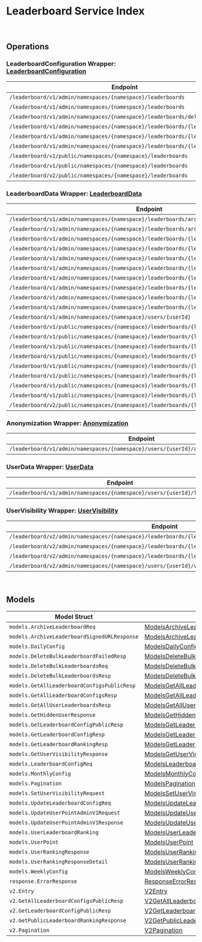# Leaderboard Service Index

&nbsp;

## Operations

### LeaderboardConfiguration Wrapper:  [LeaderboardConfiguration](../../services-api/pkg/service/leaderboard/leaderboardConfiguration.go)
| Endpoint | Method | ID | Class | Wrapper | Example |
|---|---|---|---|---|---|
| `/leaderboard/v1/admin/namespaces/{namespace}/leaderboards` | GET | GetLeaderboardConfigurationsAdminV1Short | [GetLeaderboardConfigurationsAdminV1Short](../../leaderboard-sdk/pkg/leaderboardclient/leaderboard_configuration/leaderboard_configuration_client.go) | [GetLeaderboardConfigurationsAdminV1Short](../../services-api/pkg/service/leaderboard/leaderboardConfiguration.go) | [GetLeaderboardConfigurationsAdminV1Short](../../samples/cli/cmd/leaderboard/leaderboardConfiguration/getLeaderboardConfigurationsAdminV1.go) |
| `/leaderboard/v1/admin/namespaces/{namespace}/leaderboards` | POST | CreateLeaderboardConfigurationAdminV1Short | [CreateLeaderboardConfigurationAdminV1Short](../../leaderboard-sdk/pkg/leaderboardclient/leaderboard_configuration/leaderboard_configuration_client.go) | [CreateLeaderboardConfigurationAdminV1Short](../../services-api/pkg/service/leaderboard/leaderboardConfiguration.go) | [CreateLeaderboardConfigurationAdminV1Short](../../samples/cli/cmd/leaderboard/leaderboardConfiguration/createLeaderboardConfigurationAdminV1.go) |
| `/leaderboard/v1/admin/namespaces/{namespace}/leaderboards/delete` | POST | DeleteBulkLeaderboardConfigurationAdminV1Short | [DeleteBulkLeaderboardConfigurationAdminV1Short](../../leaderboard-sdk/pkg/leaderboardclient/leaderboard_configuration/leaderboard_configuration_client.go) | [DeleteBulkLeaderboardConfigurationAdminV1Short](../../services-api/pkg/service/leaderboard/leaderboardConfiguration.go) | [DeleteBulkLeaderboardConfigurationAdminV1Short](../../samples/cli/cmd/leaderboard/leaderboardConfiguration/deleteBulkLeaderboardConfigurationAdminV1.go) |
| `/leaderboard/v1/admin/namespaces/{namespace}/leaderboards/{leaderboardCode}` | GET | GetLeaderboardConfigurationAdminV1Short | [GetLeaderboardConfigurationAdminV1Short](../../leaderboard-sdk/pkg/leaderboardclient/leaderboard_configuration/leaderboard_configuration_client.go) | [GetLeaderboardConfigurationAdminV1Short](../../services-api/pkg/service/leaderboard/leaderboardConfiguration.go) | [GetLeaderboardConfigurationAdminV1Short](../../samples/cli/cmd/leaderboard/leaderboardConfiguration/getLeaderboardConfigurationAdminV1.go) |
| `/leaderboard/v1/admin/namespaces/{namespace}/leaderboards/{leaderboardCode}` | PUT | UpdateLeaderboardConfigurationAdminV1Short | [UpdateLeaderboardConfigurationAdminV1Short](../../leaderboard-sdk/pkg/leaderboardclient/leaderboard_configuration/leaderboard_configuration_client.go) | [UpdateLeaderboardConfigurationAdminV1Short](../../services-api/pkg/service/leaderboard/leaderboardConfiguration.go) | [UpdateLeaderboardConfigurationAdminV1Short](../../samples/cli/cmd/leaderboard/leaderboardConfiguration/updateLeaderboardConfigurationAdminV1.go) |
| `/leaderboard/v1/admin/namespaces/{namespace}/leaderboards/{leaderboardCode}` | DELETE | DeleteLeaderboardConfigurationAdminV1Short | [DeleteLeaderboardConfigurationAdminV1Short](../../leaderboard-sdk/pkg/leaderboardclient/leaderboard_configuration/leaderboard_configuration_client.go) | [DeleteLeaderboardConfigurationAdminV1Short](../../services-api/pkg/service/leaderboard/leaderboardConfiguration.go) | [DeleteLeaderboardConfigurationAdminV1Short](../../samples/cli/cmd/leaderboard/leaderboardConfiguration/deleteLeaderboardConfigurationAdminV1.go) |
| `/leaderboard/v1/public/namespaces/{namespace}/leaderboards` | GET | GetLeaderboardConfigurationsPublicV1Short | [GetLeaderboardConfigurationsPublicV1Short](../../leaderboard-sdk/pkg/leaderboardclient/leaderboard_configuration/leaderboard_configuration_client.go) | [GetLeaderboardConfigurationsPublicV1Short](../../services-api/pkg/service/leaderboard/leaderboardConfiguration.go) | [GetLeaderboardConfigurationsPublicV1Short](../../samples/cli/cmd/leaderboard/leaderboardConfiguration/getLeaderboardConfigurationsPublicV1.go) |
| `/leaderboard/v1/public/namespaces/{namespace}/leaderboards` | POST | CreateLeaderboardConfigurationPublicV1Short | [CreateLeaderboardConfigurationPublicV1Short](../../leaderboard-sdk/pkg/leaderboardclient/leaderboard_configuration/leaderboard_configuration_client.go) | [CreateLeaderboardConfigurationPublicV1Short](../../services-api/pkg/service/leaderboard/leaderboardConfiguration.go) | [CreateLeaderboardConfigurationPublicV1Short](../../samples/cli/cmd/leaderboard/leaderboardConfiguration/createLeaderboardConfigurationPublicV1.go) |
| `/leaderboard/v2/public/namespaces/{namespace}/leaderboards` | GET | GetLeaderboardConfigurationsPublicV2Short | [GetLeaderboardConfigurationsPublicV2Short](../../leaderboard-sdk/pkg/leaderboardclient/leaderboard_configuration/leaderboard_configuration_client.go) | [GetLeaderboardConfigurationsPublicV2Short](../../services-api/pkg/service/leaderboard/leaderboardConfiguration.go) | [GetLeaderboardConfigurationsPublicV2Short](../../samples/cli/cmd/leaderboard/leaderboardConfiguration/getLeaderboardConfigurationsPublicV2.go) |

### LeaderboardData Wrapper:  [LeaderboardData](../../services-api/pkg/service/leaderboard/leaderboardData.go)
| Endpoint | Method | ID | Class | Wrapper | Example |
|---|---|---|---|---|---|
| `/leaderboard/v1/admin/namespaces/{namespace}/leaderboards/archived` | GET | AdminGetArchivedLeaderboardRankingDataV1HandlerShort | [AdminGetArchivedLeaderboardRankingDataV1HandlerShort](../../leaderboard-sdk/pkg/leaderboardclient/leaderboard_data/leaderboard_data_client.go) | [AdminGetArchivedLeaderboardRankingDataV1HandlerShort](../../services-api/pkg/service/leaderboard/leaderboardData.go) | [AdminGetArchivedLeaderboardRankingDataV1HandlerShort](../../samples/cli/cmd/leaderboard/leaderboardData/adminGetArchivedLeaderboardRankingDataV1Handler.go) |
| `/leaderboard/v1/admin/namespaces/{namespace}/leaderboards/archived` | POST | CreateArchivedLeaderboardRankingDataV1HandlerShort | [CreateArchivedLeaderboardRankingDataV1HandlerShort](../../leaderboard-sdk/pkg/leaderboardclient/leaderboard_data/leaderboard_data_client.go) | [CreateArchivedLeaderboardRankingDataV1HandlerShort](../../services-api/pkg/service/leaderboard/leaderboardData.go) | [CreateArchivedLeaderboardRankingDataV1HandlerShort](../../samples/cli/cmd/leaderboard/leaderboardData/createArchivedLeaderboardRankingDataV1Handler.go) |
| `/leaderboard/v1/admin/namespaces/{namespace}/leaderboards/{leaderboardCode}/alltime` | GET | GetAllTimeLeaderboardRankingAdminV1Short | [GetAllTimeLeaderboardRankingAdminV1Short](../../leaderboard-sdk/pkg/leaderboardclient/leaderboard_data/leaderboard_data_client.go) | [GetAllTimeLeaderboardRankingAdminV1Short](../../services-api/pkg/service/leaderboard/leaderboardData.go) | [GetAllTimeLeaderboardRankingAdminV1Short](../../samples/cli/cmd/leaderboard/leaderboardData/getAllTimeLeaderboardRankingAdminV1.go) |
| `/leaderboard/v1/admin/namespaces/{namespace}/leaderboards/{leaderboardCode}/month` | GET | GetCurrentMonthLeaderboardRankingAdminV1Short | [GetCurrentMonthLeaderboardRankingAdminV1Short](../../leaderboard-sdk/pkg/leaderboardclient/leaderboard_data/leaderboard_data_client.go) | [GetCurrentMonthLeaderboardRankingAdminV1Short](../../services-api/pkg/service/leaderboard/leaderboardData.go) | [GetCurrentMonthLeaderboardRankingAdminV1Short](../../samples/cli/cmd/leaderboard/leaderboardData/getCurrentMonthLeaderboardRankingAdminV1.go) |
| `/leaderboard/v1/admin/namespaces/{namespace}/leaderboards/{leaderboardCode}/season` | GET | GetCurrentSeasonLeaderboardRankingAdminV1Short | [GetCurrentSeasonLeaderboardRankingAdminV1Short](../../leaderboard-sdk/pkg/leaderboardclient/leaderboard_data/leaderboard_data_client.go) | [GetCurrentSeasonLeaderboardRankingAdminV1Short](../../services-api/pkg/service/leaderboard/leaderboardData.go) | [GetCurrentSeasonLeaderboardRankingAdminV1Short](../../samples/cli/cmd/leaderboard/leaderboardData/getCurrentSeasonLeaderboardRankingAdminV1.go) |
| `/leaderboard/v1/admin/namespaces/{namespace}/leaderboards/{leaderboardCode}/today` | GET | GetTodayLeaderboardRankingAdminV1Short | [GetTodayLeaderboardRankingAdminV1Short](../../leaderboard-sdk/pkg/leaderboardclient/leaderboard_data/leaderboard_data_client.go) | [GetTodayLeaderboardRankingAdminV1Short](../../services-api/pkg/service/leaderboard/leaderboardData.go) | [GetTodayLeaderboardRankingAdminV1Short](../../samples/cli/cmd/leaderboard/leaderboardData/getTodayLeaderboardRankingAdminV1.go) |
| `/leaderboard/v1/admin/namespaces/{namespace}/leaderboards/{leaderboardCode}/users/{userId}` | GET | GetUserRankingAdminV1Short | [GetUserRankingAdminV1Short](../../leaderboard-sdk/pkg/leaderboardclient/leaderboard_data/leaderboard_data_client.go) | [GetUserRankingAdminV1Short](../../services-api/pkg/service/leaderboard/leaderboardData.go) | [GetUserRankingAdminV1Short](../../samples/cli/cmd/leaderboard/leaderboardData/getUserRankingAdminV1.go) |
| `/leaderboard/v1/admin/namespaces/{namespace}/leaderboards/{leaderboardCode}/users/{userId}` | PUT | UpdateUserPointAdminV1Short | [UpdateUserPointAdminV1Short](../../leaderboard-sdk/pkg/leaderboardclient/leaderboard_data/leaderboard_data_client.go) | [UpdateUserPointAdminV1Short](../../services-api/pkg/service/leaderboard/leaderboardData.go) | [UpdateUserPointAdminV1Short](../../samples/cli/cmd/leaderboard/leaderboardData/updateUserPointAdminV1.go) |
| `/leaderboard/v1/admin/namespaces/{namespace}/leaderboards/{leaderboardCode}/users/{userId}` | DELETE | DeleteUserRankingAdminV1Short | [DeleteUserRankingAdminV1Short](../../leaderboard-sdk/pkg/leaderboardclient/leaderboard_data/leaderboard_data_client.go) | [DeleteUserRankingAdminV1Short](../../services-api/pkg/service/leaderboard/leaderboardData.go) | [DeleteUserRankingAdminV1Short](../../samples/cli/cmd/leaderboard/leaderboardData/deleteUserRankingAdminV1.go) |
| `/leaderboard/v1/admin/namespaces/{namespace}/leaderboards/{leaderboardCode}/week` | GET | GetCurrentWeekLeaderboardRankingAdminV1Short | [GetCurrentWeekLeaderboardRankingAdminV1Short](../../leaderboard-sdk/pkg/leaderboardclient/leaderboard_data/leaderboard_data_client.go) | [GetCurrentWeekLeaderboardRankingAdminV1Short](../../services-api/pkg/service/leaderboard/leaderboardData.go) | [GetCurrentWeekLeaderboardRankingAdminV1Short](../../samples/cli/cmd/leaderboard/leaderboardData/getCurrentWeekLeaderboardRankingAdminV1.go) |
| `/leaderboard/v1/admin/namespaces/{namespace}/users/{userId}` | DELETE | DeleteUserRankingsAdminV1Short | [DeleteUserRankingsAdminV1Short](../../leaderboard-sdk/pkg/leaderboardclient/leaderboard_data/leaderboard_data_client.go) | [DeleteUserRankingsAdminV1Short](../../services-api/pkg/service/leaderboard/leaderboardData.go) | [DeleteUserRankingsAdminV1Short](../../samples/cli/cmd/leaderboard/leaderboardData/deleteUserRankingsAdminV1.go) |
| `/leaderboard/v1/public/namespaces/{namespace}/leaderboards/{leaderboardCode}/alltime` | GET | GetAllTimeLeaderboardRankingPublicV1Short | [GetAllTimeLeaderboardRankingPublicV1Short](../../leaderboard-sdk/pkg/leaderboardclient/leaderboard_data/leaderboard_data_client.go) | [GetAllTimeLeaderboardRankingPublicV1Short](../../services-api/pkg/service/leaderboard/leaderboardData.go) | [GetAllTimeLeaderboardRankingPublicV1Short](../../samples/cli/cmd/leaderboard/leaderboardData/getAllTimeLeaderboardRankingPublicV1.go) |
| `/leaderboard/v1/public/namespaces/{namespace}/leaderboards/{leaderboardCode}/archived` | GET | GetArchivedLeaderboardRankingDataV1HandlerShort | [GetArchivedLeaderboardRankingDataV1HandlerShort](../../leaderboard-sdk/pkg/leaderboardclient/leaderboard_data/leaderboard_data_client.go) | [GetArchivedLeaderboardRankingDataV1HandlerShort](../../services-api/pkg/service/leaderboard/leaderboardData.go) | [GetArchivedLeaderboardRankingDataV1HandlerShort](../../samples/cli/cmd/leaderboard/leaderboardData/getArchivedLeaderboardRankingDataV1Handler.go) |
| `/leaderboard/v1/public/namespaces/{namespace}/leaderboards/{leaderboardCode}/month` | GET | GetCurrentMonthLeaderboardRankingPublicV1Short | [GetCurrentMonthLeaderboardRankingPublicV1Short](../../leaderboard-sdk/pkg/leaderboardclient/leaderboard_data/leaderboard_data_client.go) | [GetCurrentMonthLeaderboardRankingPublicV1Short](../../services-api/pkg/service/leaderboard/leaderboardData.go) | [GetCurrentMonthLeaderboardRankingPublicV1Short](../../samples/cli/cmd/leaderboard/leaderboardData/getCurrentMonthLeaderboardRankingPublicV1.go) |
| `/leaderboard/v1/public/namespaces/{namespace}/leaderboards/{leaderboardCode}/season` | GET | GetCurrentSeasonLeaderboardRankingPublicV1Short | [GetCurrentSeasonLeaderboardRankingPublicV1Short](../../leaderboard-sdk/pkg/leaderboardclient/leaderboard_data/leaderboard_data_client.go) | [GetCurrentSeasonLeaderboardRankingPublicV1Short](../../services-api/pkg/service/leaderboard/leaderboardData.go) | [GetCurrentSeasonLeaderboardRankingPublicV1Short](../../samples/cli/cmd/leaderboard/leaderboardData/getCurrentSeasonLeaderboardRankingPublicV1.go) |
| `/leaderboard/v1/public/namespaces/{namespace}/leaderboards/{leaderboardCode}/today` | GET | GetTodayLeaderboardRankingPublicV1Short | [GetTodayLeaderboardRankingPublicV1Short](../../leaderboard-sdk/pkg/leaderboardclient/leaderboard_data/leaderboard_data_client.go) | [GetTodayLeaderboardRankingPublicV1Short](../../services-api/pkg/service/leaderboard/leaderboardData.go) | [GetTodayLeaderboardRankingPublicV1Short](../../samples/cli/cmd/leaderboard/leaderboardData/getTodayLeaderboardRankingPublicV1.go) |
| `/leaderboard/v1/public/namespaces/{namespace}/leaderboards/{leaderboardCode}/users/{userId}` | GET | GetUserRankingPublicV1Short | [GetUserRankingPublicV1Short](../../leaderboard-sdk/pkg/leaderboardclient/leaderboard_data/leaderboard_data_client.go) | [GetUserRankingPublicV1Short](../../services-api/pkg/service/leaderboard/leaderboardData.go) | [GetUserRankingPublicV1Short](../../samples/cli/cmd/leaderboard/leaderboardData/getUserRankingPublicV1.go) |
| `/leaderboard/v1/public/namespaces/{namespace}/leaderboards/{leaderboardCode}/users/{userId}` | DELETE | DeleteUserRankingPublicV1Short | [DeleteUserRankingPublicV1Short](../../leaderboard-sdk/pkg/leaderboardclient/leaderboard_data/leaderboard_data_client.go) | [DeleteUserRankingPublicV1Short](../../services-api/pkg/service/leaderboard/leaderboardData.go) | [DeleteUserRankingPublicV1Short](../../samples/cli/cmd/leaderboard/leaderboardData/deleteUserRankingPublicV1.go) |
| `/leaderboard/v1/public/namespaces/{namespace}/leaderboards/{leaderboardCode}/week` | GET | GetCurrentWeekLeaderboardRankingPublicV1Short | [GetCurrentWeekLeaderboardRankingPublicV1Short](../../leaderboard-sdk/pkg/leaderboardclient/leaderboard_data/leaderboard_data_client.go) | [GetCurrentWeekLeaderboardRankingPublicV1Short](../../services-api/pkg/service/leaderboard/leaderboardData.go) | [GetCurrentWeekLeaderboardRankingPublicV1Short](../../samples/cli/cmd/leaderboard/leaderboardData/getCurrentWeekLeaderboardRankingPublicV1.go) |
| `/leaderboard/v2/public/namespaces/{namespace}/leaderboards/{leaderboardCode}/alltime` | GET | GetAllTimeLeaderboardRankingPublicV2Short | [GetAllTimeLeaderboardRankingPublicV2Short](../../leaderboard-sdk/pkg/leaderboardclient/leaderboard_data/leaderboard_data_client.go) | [GetAllTimeLeaderboardRankingPublicV2Short](../../services-api/pkg/service/leaderboard/leaderboardData.go) | [GetAllTimeLeaderboardRankingPublicV2Short](../../samples/cli/cmd/leaderboard/leaderboardData/getAllTimeLeaderboardRankingPublicV2.go) |

### Anonymization Wrapper:  [Anonymization](../../services-api/pkg/service/leaderboard/anonymization.go)
| Endpoint | Method | ID | Class | Wrapper | Example |
|---|---|---|---|---|---|
| `/leaderboard/v1/admin/namespaces/{namespace}/users/{userId}/anonymization/leaderboards` | DELETE | AdminAnonymizeUserLeaderboardAdminV1Short | [AdminAnonymizeUserLeaderboardAdminV1Short](../../leaderboard-sdk/pkg/leaderboardclient/anonymization/anonymization_client.go) | [AdminAnonymizeUserLeaderboardAdminV1Short](../../services-api/pkg/service/leaderboard/anonymization.go) | [AdminAnonymizeUserLeaderboardAdminV1Short](../../samples/cli/cmd/leaderboard/anonymization/adminAnonymizeUserLeaderboardAdminV1.go) |

### UserData Wrapper:  [UserData](../../services-api/pkg/service/leaderboard/userData.go)
| Endpoint | Method | ID | Class | Wrapper | Example |
|---|---|---|---|---|---|
| `/leaderboard/v1/admin/namespaces/{namespace}/users/{userId}/leaderboards` | GET | GetUserLeaderboardRankingsAdminV1Short | [GetUserLeaderboardRankingsAdminV1Short](../../leaderboard-sdk/pkg/leaderboardclient/user_data/user_data_client.go) | [GetUserLeaderboardRankingsAdminV1Short](../../services-api/pkg/service/leaderboard/userData.go) | [GetUserLeaderboardRankingsAdminV1Short](../../samples/cli/cmd/leaderboard/userData/getUserLeaderboardRankingsAdminV1.go) |

### UserVisibility Wrapper:  [UserVisibility](../../services-api/pkg/service/leaderboard/userVisibility.go)
| Endpoint | Method | ID | Class | Wrapper | Example |
|---|---|---|---|---|---|
| `/leaderboard/v2/admin/namespaces/{namespace}/leaderboards/{leaderboardCode}/users/hidden` | GET | GetHiddenUsersV2Short | [GetHiddenUsersV2Short](../../leaderboard-sdk/pkg/leaderboardclient/user_visibility/user_visibility_client.go) | [GetHiddenUsersV2Short](../../services-api/pkg/service/leaderboard/userVisibility.go) | [GetHiddenUsersV2Short](../../samples/cli/cmd/leaderboard/userVisibility/getHiddenUsersV2.go) |
| `/leaderboard/v2/admin/namespaces/{namespace}/leaderboards/{leaderboardCode}/users/{userId}/visibility` | GET | GetUserVisibilityStatusV2Short | [GetUserVisibilityStatusV2Short](../../leaderboard-sdk/pkg/leaderboardclient/user_visibility/user_visibility_client.go) | [GetUserVisibilityStatusV2Short](../../services-api/pkg/service/leaderboard/userVisibility.go) | [GetUserVisibilityStatusV2Short](../../samples/cli/cmd/leaderboard/userVisibility/getUserVisibilityStatusV2.go) |
| `/leaderboard/v2/admin/namespaces/{namespace}/leaderboards/{leaderboardCode}/users/{userId}/visibility` | PUT | SetUserLeaderboardVisibilityStatusV2Short | [SetUserLeaderboardVisibilityStatusV2Short](../../leaderboard-sdk/pkg/leaderboardclient/user_visibility/user_visibility_client.go) | [SetUserLeaderboardVisibilityStatusV2Short](../../services-api/pkg/service/leaderboard/userVisibility.go) | [SetUserLeaderboardVisibilityStatusV2Short](../../samples/cli/cmd/leaderboard/userVisibility/setUserLeaderboardVisibilityStatusV2.go) |
| `/leaderboard/v2/admin/namespaces/{namespace}/users/{userId}/visibility` | PUT | SetUserVisibilityStatusV2Short | [SetUserVisibilityStatusV2Short](../../leaderboard-sdk/pkg/leaderboardclient/user_visibility/user_visibility_client.go) | [SetUserVisibilityStatusV2Short](../../services-api/pkg/service/leaderboard/userVisibility.go) | [SetUserVisibilityStatusV2Short](../../samples/cli/cmd/leaderboard/userVisibility/setUserVisibilityStatusV2.go) |


&nbsp;  

## Models

| Model Struct | Class |
|---|---|
| `models.ArchiveLeaderboardReq` | [ModelsArchiveLeaderboardReq ](../../leaderboard-sdk/pkg/leaderboardclientmodels/models_archive_leaderboard_req.go) |
| `models.ArchiveLeaderboardSignedURLResponse` | [ModelsArchiveLeaderboardSignedURLResponse ](../../leaderboard-sdk/pkg/leaderboardclientmodels/models_archive_leaderboard_signed_url_response.go) |
| `models.DailyConfig` | [ModelsDailyConfig ](../../leaderboard-sdk/pkg/leaderboardclientmodels/models_daily_config.go) |
| `models.DeleteBulkLeaderboardFailedResp` | [ModelsDeleteBulkLeaderboardFailedResp ](../../leaderboard-sdk/pkg/leaderboardclientmodels/models_delete_bulk_leaderboard_failed_resp.go) |
| `models.DeleteBulkLeaderboardsReq` | [ModelsDeleteBulkLeaderboardsReq ](../../leaderboard-sdk/pkg/leaderboardclientmodels/models_delete_bulk_leaderboards_req.go) |
| `models.DeleteBulkLeaderboardsResp` | [ModelsDeleteBulkLeaderboardsResp ](../../leaderboard-sdk/pkg/leaderboardclientmodels/models_delete_bulk_leaderboards_resp.go) |
| `models.GetAllLeaderboardConfigsPublicResp` | [ModelsGetAllLeaderboardConfigsPublicResp ](../../leaderboard-sdk/pkg/leaderboardclientmodels/models_get_all_leaderboard_configs_public_resp.go) |
| `models.GetAllLeaderboardConfigsResp` | [ModelsGetAllLeaderboardConfigsResp ](../../leaderboard-sdk/pkg/leaderboardclientmodels/models_get_all_leaderboard_configs_resp.go) |
| `models.GetAllUserLeaderboardsResp` | [ModelsGetAllUserLeaderboardsResp ](../../leaderboard-sdk/pkg/leaderboardclientmodels/models_get_all_user_leaderboards_resp.go) |
| `models.GetHiddenUserResponse` | [ModelsGetHiddenUserResponse ](../../leaderboard-sdk/pkg/leaderboardclientmodels/models_get_hidden_user_response.go) |
| `models.GetLeaderboardConfigPublicResp` | [ModelsGetLeaderboardConfigPublicResp ](../../leaderboard-sdk/pkg/leaderboardclientmodels/models_get_leaderboard_config_public_resp.go) |
| `models.GetLeaderboardConfigResp` | [ModelsGetLeaderboardConfigResp ](../../leaderboard-sdk/pkg/leaderboardclientmodels/models_get_leaderboard_config_resp.go) |
| `models.GetLeaderboardRankingResp` | [ModelsGetLeaderboardRankingResp ](../../leaderboard-sdk/pkg/leaderboardclientmodels/models_get_leaderboard_ranking_resp.go) |
| `models.GetUserVisibilityResponse` | [ModelsGetUserVisibilityResponse ](../../leaderboard-sdk/pkg/leaderboardclientmodels/models_get_user_visibility_response.go) |
| `models.LeaderboardConfigReq` | [ModelsLeaderboardConfigReq ](../../leaderboard-sdk/pkg/leaderboardclientmodels/models_leaderboard_config_req.go) |
| `models.MonthlyConfig` | [ModelsMonthlyConfig ](../../leaderboard-sdk/pkg/leaderboardclientmodels/models_monthly_config.go) |
| `models.Pagination` | [ModelsPagination ](../../leaderboard-sdk/pkg/leaderboardclientmodels/models_pagination.go) |
| `models.SetUserVisibilityRequest` | [ModelsSetUserVisibilityRequest ](../../leaderboard-sdk/pkg/leaderboardclientmodels/models_set_user_visibility_request.go) |
| `models.UpdateLeaderboardConfigReq` | [ModelsUpdateLeaderboardConfigReq ](../../leaderboard-sdk/pkg/leaderboardclientmodels/models_update_leaderboard_config_req.go) |
| `models.UpdateUserPointAdminV1Request` | [ModelsUpdateUserPointAdminV1Request ](../../leaderboard-sdk/pkg/leaderboardclientmodels/models_update_user_point_admin_v1_request.go) |
| `models.UpdateUserPointAdminV1Response` | [ModelsUpdateUserPointAdminV1Response ](../../leaderboard-sdk/pkg/leaderboardclientmodels/models_update_user_point_admin_v1_response.go) |
| `models.UserLeaderboardRanking` | [ModelsUserLeaderboardRanking ](../../leaderboard-sdk/pkg/leaderboardclientmodels/models_user_leaderboard_ranking.go) |
| `models.UserPoint` | [ModelsUserPoint ](../../leaderboard-sdk/pkg/leaderboardclientmodels/models_user_point.go) |
| `models.UserRankingResponse` | [ModelsUserRankingResponse ](../../leaderboard-sdk/pkg/leaderboardclientmodels/models_user_ranking_response.go) |
| `models.UserRankingResponseDetail` | [ModelsUserRankingResponseDetail ](../../leaderboard-sdk/pkg/leaderboardclientmodels/models_user_ranking_response_detail.go) |
| `models.WeeklyConfig` | [ModelsWeeklyConfig ](../../leaderboard-sdk/pkg/leaderboardclientmodels/models_weekly_config.go) |
| `response.ErrorResponse` | [ResponseErrorResponse ](../../leaderboard-sdk/pkg/leaderboardclientmodels/response_error_response.go) |
| `v2.Entry` | [V2Entry ](../../leaderboard-sdk/pkg/leaderboardclientmodels/v2_entry.go) |
| `v2.GetAllLeaderboardConfigsPublicResp` | [V2GetAllLeaderboardConfigsPublicResp ](../../leaderboard-sdk/pkg/leaderboardclientmodels/v2_get_all_leaderboard_configs_public_resp.go) |
| `v2.GetLeaderboardConfigPublicResp` | [V2GetLeaderboardConfigPublicResp ](../../leaderboard-sdk/pkg/leaderboardclientmodels/v2_get_leaderboard_config_public_resp.go) |
| `v2.GetPublicLeaderboardRankingResponse` | [V2GetPublicLeaderboardRankingResponse ](../../leaderboard-sdk/pkg/leaderboardclientmodels/v2_get_public_leaderboard_ranking_response.go) |
| `v2.Pagination` | [V2Pagination ](../../leaderboard-sdk/pkg/leaderboardclientmodels/v2_pagination.go) |
